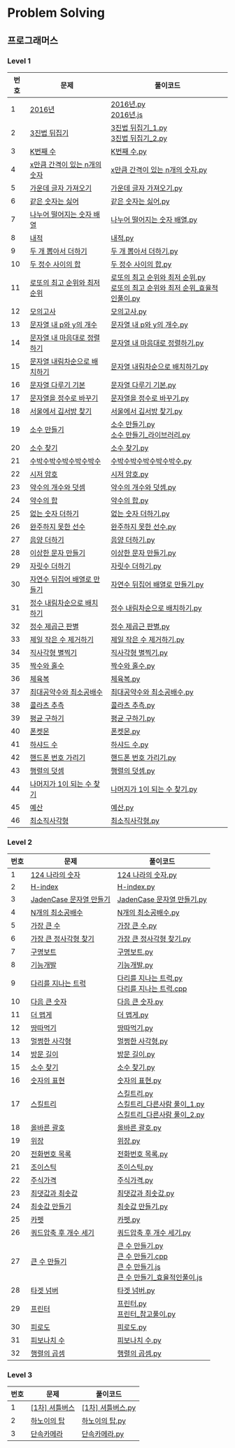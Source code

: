 # Problem Solving

## 프로그래머스

### Level 1
| 번호 | 문제 | 풀이코드 |
| --- | --- | ------ |
| 1 | [2016년](https://programmers.co.kr/learn/courses/30/lessons/12901) | [2016년.py](https://github.com/zcarc/problem-solving/blob/main/Programmers/level1/2016%EB%85%84.py) <br /> [2016년.js](https://github.com/zcarc/problem-solving/blob/main/Programmers/level1/2016%EB%85%84.js) |
| 2 | [3진법 뒤집기](https://programmers.co.kr/learn/courses/30/lessons/68935) | [3진법 뒤집기_1.py](https://github.com/zcarc/problem-solving/blob/main/Programmers/level1/3%EC%A7%84%EB%B2%95%20%EB%92%A4%EC%A7%91%EA%B8%B0_1.py) <br/> [3진법 뒤집기_2.py](https://github.com/zcarc/problem-solving/blob/main/Programmers/level1/3%EC%A7%84%EB%B2%95%20%EB%92%A4%EC%A7%91%EA%B8%B0_2.py) |
| 3 | [K번째 수](https://programmers.co.kr/learn/courses/30/lessons/42748) | [K번째 수.py](https://github.com/zcarc/problem-solving/blob/main/Programmers/level1/K%EB%B2%88%EC%A7%B8%20%EC%88%98.py) |
| 4 | [x만큼 간격이 있는 n개의 숫자](https://programmers.co.kr/learn/courses/30/lessons/12954) | [x만큼 간격이 있는 n개의 숫자.py](https://github.com/zcarc/problem-solving/blob/main/Programmers/level1/x%EB%A7%8C%ED%81%BC%20%EA%B0%84%EA%B2%A9%EC%9D%B4%20%EC%9E%88%EB%8A%94%20n%EA%B0%9C%EC%9D%98%20%EC%88%AB%EC%9E%90.py) |
| 5 | [가운데 글자 가져오기](https://programmers.co.kr/learn/courses/30/lessons/12903) | [가운데 글자 가져오기.py](https://github.com/zcarc/problem-solving/blob/main/Programmers/level1/%EA%B0%80%EC%9A%B4%EB%8D%B0%20%EA%B8%80%EC%9E%90%20%EA%B0%80%EC%A0%B8%EC%98%A4%EA%B8%B0.py) |
| 6 | [같은 숫자는 싫어](https://programmers.co.kr/learn/courses/30/lessons/12906) | [같은 숫자는 싫어.py](https://github.com/zcarc/problem-solving/blob/main/Programmers/level1/%EA%B0%99%EC%9D%80%20%EC%88%AB%EC%9E%90%EB%8A%94%20%EC%8B%AB%EC%96%B4.py) |
| 7 | [나누어 떨어지는 숫자 배열](https://programmers.co.kr/learn/courses/30/lessons/12910) | [나누어 떨어지는 숫자 배열.py](https://github.com/zcarc/problem-solving/blob/main/Programmers/level1/%EB%82%98%EB%88%84%EC%96%B4%20%EB%96%A8%EC%96%B4%EC%A7%80%EB%8A%94%20%EC%88%AB%EC%9E%90%20%EB%B0%B0%EC%97%B4.py) |
| 8 | [내적](https://programmers.co.kr/learn/courses/30/lessons/70128) | [내적.py](https://github.com/zcarc/problem-solving/blob/main/Programmers/level1/%EB%82%B4%EC%A0%81.py) |
| 9 | [두 개 뽑아서 더하기](https://programmers.co.kr/learn/courses/30/lessons/68644) | [두 개 뽑아서 더하기.py](https://github.com/zcarc/problem-solving/blob/main/Programmers/level1/%EB%91%90%20%EA%B0%9C%20%EB%BD%91%EC%95%84%EC%84%9C%20%EB%8D%94%ED%95%98%EA%B8%B0.py) |
| 10 | [두 정수 사이의 합](https://programmers.co.kr/learn/courses/30/lessons/12912) | [두 정수 사이의 합.py](https://github.com/zcarc/problem-solving/blob/main/Programmers/level1/%EB%91%90%20%EC%A0%95%EC%88%98%20%EC%82%AC%EC%9D%B4%EC%9D%98%20%ED%95%A9.py) |
| 11 | [로또의 최고 순위와 최저 순위](https://programmers.co.kr/learn/courses/30/lessons/77484) | [로또의 최고 순위와 최저 순위.py](https://github.com/zcarc/problem-solving/blob/main/Programmers/level1/%EB%A1%9C%EB%98%90%EC%9D%98%20%EC%B5%9C%EA%B3%A0%20%EC%88%9C%EC%9C%84%EC%99%80%20%EC%B5%9C%EC%A0%80%20%EC%88%9C%EC%9C%84.py) <br/> [로또의 최고 순위와 최저 순위_효율적인풀이.py](https://github.com/zcarc/problem-solving/blob/main/Programmers/level1/%EB%A1%9C%EB%98%90%EC%9D%98%20%EC%B5%9C%EA%B3%A0%20%EC%88%9C%EC%9C%84%EC%99%80%20%EC%B5%9C%EC%A0%80%20%EC%88%9C%EC%9C%84_%ED%9A%A8%EC%9C%A8%EC%A0%81%EC%9D%B8%ED%92%80%EC%9D%B4.py) |
| 12 | [모의고사](https://programmers.co.kr/learn/courses/30/lessons/42840) | [모의고사.py](https://github.com/zcarc/problem-solving/blob/main/Programmers/level1/%EB%AA%A8%EC%9D%98%EA%B3%A0%EC%82%AC.py) |
| 13 | [문자열 내 p와 y의 개수](https://programmers.co.kr/learn/courses/30/lessons/12916) | [문자열 내 p와 y의 개수.py](https://github.com/zcarc/problem-solving/blob/main/Programmers/level1/%EB%AC%B8%EC%9E%90%EC%97%B4%20%EB%82%B4%20p%EC%99%80%20y%EC%9D%98%20%EA%B0%9C%EC%88%98.py) |
| 14 | [문자열 내 마음대로 정렬하기](https://programmers.co.kr/learn/courses/30/lessons/12915) | [문자열 내 마음대로 정렬하기.py](https://github.com/zcarc/problem-solving/blob/main/Programmers/level1/%EB%AC%B8%EC%9E%90%EC%97%B4%20%EB%82%B4%20%EB%A7%88%EC%9D%8C%EB%8C%80%EB%A1%9C%20%EC%A0%95%EB%A0%AC%ED%95%98%EA%B8%B0.py) |
| 15 | [문자열 내림차순으로 배치하기](https://programmers.co.kr/learn/courses/30/lessons/12917) | [문자열 내림차순으로 배치하기.py](https://github.com/zcarc/problem-solving/blob/main/Programmers/level1/%EB%AC%B8%EC%9E%90%EC%97%B4%20%EB%82%B4%EB%A6%BC%EC%B0%A8%EC%88%9C%EC%9C%BC%EB%A1%9C%20%EB%B0%B0%EC%B9%98%ED%95%98%EA%B8%B0.py) |
| 16 | [문자열 다루기 기본](https://programmers.co.kr/learn/courses/30/lessons/12918) | [문자열 다루기 기본.py](https://github.com/zcarc/problem-solving/blob/main/Programmers/level1/%EB%AC%B8%EC%9E%90%EC%97%B4%20%EB%8B%A4%EB%A3%A8%EA%B8%B0%20%EA%B8%B0%EB%B3%B8.py) |
| 17 | [문자열을 정수로 바꾸기](https://programmers.co.kr/learn/courses/30/lessons/12925) | [문자열을 정수로 바꾸기.py](https://github.com/zcarc/problem-solving/blob/main/Programmers/level1/%EB%AC%B8%EC%9E%90%EC%97%B4%EC%9D%84%20%EC%A0%95%EC%88%98%EB%A1%9C%20%EB%B0%94%EA%BE%B8%EA%B8%B0.py) |
| 18 | [서울에서 김서방 찾기](https://programmers.co.kr/learn/courses/30/lessons/12919) | [서울에서 김서방 찾기.py](https://github.com/zcarc/problem-solving/blob/main/Programmers/level1/%EC%84%9C%EC%9A%B8%EC%97%90%EC%84%9C%20%EA%B9%80%EC%84%9C%EB%B0%A9%20%EC%B0%BE%EA%B8%B0.py) |
| 19 | [소수 만들기](https://programmers.co.kr/learn/courses/30/lessons/12977) | [소수 만들기.py](https://github.com/zcarc/problem-solving/blob/main/Programmers/level1/%EC%86%8C%EC%88%98%20%EB%A7%8C%EB%93%A4%EA%B8%B0.py) <br/> [소수 만들기_라이브러리.py](https://github.com/zcarc/problem-solving/blob/main/Programmers/level1/%EC%86%8C%EC%88%98%20%EB%A7%8C%EB%93%A4%EA%B8%B0_%EB%9D%BC%EC%9D%B4%EB%B8%8C%EB%9F%AC%EB%A6%AC.py) |
| 20 | [소수 찾기](https://programmers.co.kr/learn/courses/30/lessons/42839) | [소수 찾기.py](https://github.com/zcarc/problem-solving/blob/main/Programmers/level1/%EC%86%8C%EC%88%98%20%EC%B0%BE%EA%B8%B0.py) |
| 21 | [수박수박수박수박수박수](https://programmers.co.kr/learn/courses/30/lessons/12922) | [수박수박수박수박수박수.py](https://github.com/zcarc/problem-solving/blob/main/Programmers/level1/%EC%88%98%EB%B0%95%EC%88%98%EB%B0%95%EC%88%98%EB%B0%95%EC%88%98%EB%B0%95%EC%88%98%EB%B0%95%EC%88%98.py) |
| 22 | [시저 암호](https://programmers.co.kr/learn/courses/30/lessons/12926) | [시저 암호.py](https://github.com/zcarc/problem-solving/blob/main/Programmers/level1/%EC%8B%9C%EC%A0%80%EC%95%94%ED%98%B8.py) |
| 23 | [약수의 개수와 덧셈](https://programmers.co.kr/learn/courses/30/lessons/77884) | [약수의 개수와 덧셈.py](https://github.com/zcarc/problem-solving/blob/main/Programmers/level1/%EC%95%BD%EC%88%98%EC%9D%98%20%EA%B0%9C%EC%88%98%EC%99%80%20%EB%8D%A7%EC%85%88.py) |
| 24 | [약수의 합](https://programmers.co.kr/learn/courses/30/lessons/12928) | [약수의 합.py](https://github.com/zcarc/problem-solving/blob/main/Programmers/level1/%EC%95%BD%EC%88%98%EC%9D%98%20%ED%95%A9.py) |
| 25 | [없는 숫자 더하기](https://programmers.co.kr/learn/courses/30/lessons/86051) | [없는 숫자 더하기.py](https://github.com/zcarc/problem-solving/blob/main/Programmers/level1/%EC%97%86%EB%8A%94%20%EC%88%AB%EC%9E%90%20%EB%8D%94%ED%95%98%EA%B8%B0.py) |
| 26 | [완주하지 못한 선수](https://programmers.co.kr/learn/courses/30/lessons/42576) | [완주하지 못한 선수.py](https://github.com/zcarc/problem-solving/blob/main/Programmers/level1/%EC%99%84%EC%A3%BC%ED%95%98%EC%A7%80%20%EB%AA%BB%ED%95%9C%20%EC%84%A0%EC%88%98.py) |
| 27 | [음양 더하기](https://programmers.co.kr/learn/courses/30/lessons/76501) | [음양 더하기.py](https://github.com/zcarc/problem-solving/blob/main/Programmers/level1/%EC%9D%8C%EC%96%91%20%EB%8D%94%ED%95%98%EA%B8%B0.py) |
| 28 | [이상한 문자 만들기](https://programmers.co.kr/learn/courses/30/lessons/12930) | [이상한 문자 만들기.py](https://github.com/zcarc/problem-solving/blob/main/Programmers/level1/%EC%9D%B4%EC%83%81%ED%95%9C%20%EB%AC%B8%EC%9E%90%20%EB%A7%8C%EB%93%A4%EA%B8%B0.py) |
| 29 | [자릿수 더하기](https://programmers.co.kr/learn/courses/30/lessons/12931) | [자릿수 더하기.py](https://github.com/zcarc/problem-solving/blob/main/Programmers/level1/%EC%9E%90%EB%A6%BF%EC%88%98%20%EB%8D%94%ED%95%98%EA%B8%B0.py) |
| 30 | [자연수 뒤집어 배열로 만들기](https://programmers.co.kr/learn/courses/30/lessons/12932) | [자연수 뒤집어 배열로 만들기.py](https://github.com/zcarc/problem-solving/blob/main/Programmers/level1/%EC%9E%90%EC%97%B0%EC%88%98%20%EB%92%A4%EC%A7%91%EC%96%B4%20%EB%B0%B0%EC%97%B4%EB%A1%9C%20%EB%A7%8C%EB%93%A4%EA%B8%B0.py) |
| 31 | [정수 내림차순으로 배치하기](https://programmers.co.kr/learn/courses/30/lessons/12933) | [정수 내림차순으로 배치하기.py](https://github.com/zcarc/problem-solving/blob/main/Programmers/level1/%EC%A0%95%EC%88%98%20%EB%82%B4%EB%A6%BC%EC%B0%A8%EC%88%9C%EC%9C%BC%EB%A1%9C%20%EB%B0%B0%EC%B9%98%ED%95%98%EA%B8%B0.py) |
| 32 | [정수 제곱근 판별](https://programmers.co.kr/learn/courses/30/lessons/12934) | [정수 제곱근 판별.py](https://github.com/zcarc/problem-solving/blob/main/Programmers/level1/%EC%A0%95%EC%88%98%20%EC%A0%9C%EA%B3%B1%EA%B7%BC%20%ED%8C%90%EB%B3%84.py) |
| 33 | [제일 작은 수 제거하기](https://programmers.co.kr/learn/courses/30/lessons/12935) | [제일 작은 수 제거하기.py](https://github.com/zcarc/problem-solving/blob/main/Programmers/level1/%EC%A0%9C%EC%9D%BC%20%EC%9E%91%EC%9D%80%20%EC%88%98%20%EC%A0%9C%EA%B1%B0%ED%95%98%EA%B8%B0.py) |
| 34 | [직사각형 별찍기](https://programmers.co.kr/learn/courses/30/lessons/12969) | [직사각형 별찍기.py](https://github.com/zcarc/problem-solving/blob/main/Programmers/level1/%EC%A7%81%EC%82%AC%EA%B0%81%ED%98%95%20%EB%B3%84%EC%B0%8D%EA%B8%B0.py) |
| 35 | [짝수와 홀수](https://programmers.co.kr/learn/courses/30/lessons/12937) | [짝수와 홀수.py](https://github.com/zcarc/problem-solving/blob/main/Programmers/level1/%EC%A7%9D%EC%88%98%EC%99%80%20%ED%99%80%EC%88%98.py) |
| 36 | [체육복](https://programmers.co.kr/learn/courses/30/lessons/42862) | [체육복.py](https://github.com/zcarc/problem-solving/blob/main/Programmers/level1/%EC%B2%B4%EC%9C%A1%EB%B3%B5.py) |
| 37 | [최대공약수와 최소공배수](https://programmers.co.kr/learn/courses/30/lessons/12940) | [최대공약수와 최소공배수.py](https://github.com/zcarc/problem-solving/blob/main/Programmers/level1/%EC%B5%9C%EB%8C%80%EA%B3%B5%EC%95%BD%EC%88%98%EC%99%80%20%EC%B5%9C%EC%86%8C%EA%B3%B5%EB%B0%B0%EC%88%98.py) |
| 38 | [콜라츠 추측](https://programmers.co.kr/learn/courses/30/lessons/12943) | [콜라츠 추측.py](https://github.com/zcarc/problem-solving/blob/main/Programmers/level1/%EC%BD%9C%EB%9D%BC%EC%B8%A0%20%EC%B6%94%EC%B8%A1.py) |
| 39 | [평균 구하기](https://programmers.co.kr/learn/courses/30/lessons/12944) | [평균 구하기.py](https://github.com/zcarc/problem-solving/blob/main/Programmers/level1/%ED%8F%89%EA%B7%A0%20%EA%B5%AC%ED%95%98%EA%B8%B0.py) |
| 40 | [폰켓몬](https://programmers.co.kr/learn/courses/30/lessons/1845) | [폰켓몬.py](https://github.com/zcarc/problem-solving/blob/main/Programmers/level1/%ED%8F%B0%EC%BC%93%EB%AA%AC.py) |
| 41 | [하샤드 수](https://programmers.co.kr/learn/courses/30/lessons/12947) | [하샤드 수.py](https://github.com/zcarc/problem-solving/blob/main/Programmers/level1/%ED%95%98%EC%83%A4%EB%93%9C%20%EC%88%98.py) |
| 42 | [핸드폰 번호 가리기](https://programmers.co.kr/learn/courses/30/lessons/12948) | [핸드폰 번호 가리기.py](https://github.com/zcarc/problem-solving/blob/main/Programmers/level1/%ED%95%B8%EB%93%9C%ED%8F%B0%20%EB%B2%88%ED%98%B8%20%EA%B0%80%EB%A6%AC%EA%B8%B0.py) |
| 43 | [행렬의 덧셈](https://programmers.co.kr/learn/courses/30/lessons/12950) | [행렬의 덧셈.py](https://github.com/zcarc/problem-solving/blob/main/Programmers/level1/%ED%96%89%EB%A0%AC%EC%9D%98%20%EB%8D%A7%EC%85%88.py) |
| 44 | [나머지가 1이 되는 수 찾기](https://programmers.co.kr/learn/courses/30/lessons/87389) | [나머지가 1이 되는 수 찾기.py](https://github.com/zcarc/problem-solving/blob/main/Programmers/level1/%EB%82%98%EB%A8%B8%EC%A7%80%EA%B0%80%201%EC%9D%B4%20%EB%90%98%EB%8A%94%20%EC%88%98%20%EC%B0%BE%EA%B8%B0.py) |
| 45 | [예산](https://programmers.co.kr/learn/courses/30/lessons/12982) | [예산.py](https://github.com/zcarc/problem-solving/blob/main/Programmers/level1/%EC%98%88%EC%82%B0.py) |
| 46 | [최소직사각형](https://programmers.co.kr/learn/courses/30/lessons/86491) | [최소직사각형.py](https://github.com/zcarc/problem-solving/blob/main/Programmers/level1/%EC%B5%9C%EC%86%8C%EC%A7%81%EC%82%AC%EA%B0%81%ED%98%95.py) |

### Level 2
| 번호  | 문제 | 풀이코드 |
|-----| --- | ------ |
| 1 | [124 나라의 숫자](https://programmers.co.kr/learn/courses/30/lessons/12899) | [124 나라의 숫자.py](https://github.com/zcarc/problem-solving/blob/main/Programmers/level2/124%20%EB%82%98%EB%9D%BC%EC%9D%98%20%EC%88%AB%EC%9E%90.py) |
| 2 | [H-index](https://programmers.co.kr/learn/courses/30/lessons/42747) | [H-index.py](https://github.com/zcarc/problem-solving/blob/main/Programmers/level2/H-index.py) |
| 3 | [JadenCase 문자열 만들기](https://programmers.co.kr/learn/courses/30/lessons/12951) | [JadenCase 문자열 만들기.py](https://github.com/zcarc/problem-solving/blob/main/Programmers/level2/JadenCase%20%EB%AC%B8%EC%9E%90%EC%97%B4%20%EB%A7%8C%EB%93%A4%EA%B8%B0.py) |
| 4 | [N개의 최소공배수](https://programmers.co.kr/learn/courses/30/lessons/12953) | [N개의 최소공배수.py](https://github.com/zcarc/problem-solving/blob/main/Programmers/level2/N%EA%B0%9C%EC%9D%98%20%EC%B5%9C%EC%86%8C%EA%B3%B5%EB%B0%B0%EC%88%98.py) |
| 5 | [가장 큰 수](https://programmers.co.kr/learn/courses/30/lessons/42746) | [가장 큰 수.py](https://github.com/zcarc/problem-solving/blob/main/Programmers/level2/%EA%B0%80%EC%9E%A5%20%ED%81%B0%20%EC%88%98.py) |
| 6 | [가장 큰 정사각형 찾기](https://programmers.co.kr/learn/courses/30/lessons/12905) | [가장 큰 정사각형 찾기.py](https://github.com/zcarc/problem-solving/blob/main/Programmers/level2/%EA%B0%80%EC%9E%A5%20%ED%81%B0%20%EC%A0%95%EC%82%AC%EA%B0%81%ED%98%95%20%EC%B0%BE%EA%B8%B0.py) |
| 7 | [구명보트](https://programmers.co.kr/learn/courses/30/lessons/42885) | [구명보트.py](https://github.com/zcarc/problem-solving/blob/main/Programmers/level2/%EA%B5%AC%EB%AA%85%EB%B3%B4%ED%8A%B8.py) |
| 8 | [기능개발](https://programmers.co.kr/learn/courses/30/lessons/42586) | [기능개발.py](https://github.com/zcarc/problem-solving/blob/main/Programmers/level2/%EA%B8%B0%EB%8A%A5%EA%B0%9C%EB%B0%9C.py) |
| 9 | [다리를 지나는 트럭](https://programmers.co.kr/learn/courses/30/lessons/42583) | [다리를 지나는 트럭.py](https://github.com/zcarc/problem-solving/blob/main/Programmers/level2/%EB%8B%A4%EB%A6%AC%EB%A5%BC%20%EC%A7%80%EB%82%98%EB%8A%94%20%ED%8A%B8%EB%9F%AD.py) <br /> [다리를 지나는 트럭.cpp](https://github.com/zcarc/problem-solving/blob/main/Programmers/level2/%EB%8B%A4%EB%A6%AC%EB%A5%BC%20%EC%A7%80%EB%82%98%EB%8A%94%20%ED%8A%B8%EB%9F%AD.cpp) |
| 10 | [다음 큰 숫자](https://programmers.co.kr/learn/courses/30/lessons/12911) | [다음 큰 숫자.py](https://github.com/zcarc/problem-solving/blob/main/Programmers/level2/%EB%8B%A4%EC%9D%8C%20%ED%81%B0%20%EC%88%AB%EC%9E%90.py) |
| 11 | [더 맵게](https://programmers.co.kr/learn/courses/30/lessons/42626) | [더 맵게.py](https://github.com/zcarc/problem-solving/blob/main/Programmers/level2/%EB%8D%94%20%EB%A7%B5%EA%B2%8C.py) |
| 12 | [땅따먹기](https://programmers.co.kr/learn/courses/30/lessons/12913) | [땅따먹기.py](https://github.com/zcarc/problem-solving/blob/main/Programmers/level2/%EB%95%85%EB%94%B0%EB%A8%B9%EA%B8%B0_%EB%8B%B5.py) |
| 13 | [멀쩡한 사각형](https://programmers.co.kr/learn/courses/30/lessons/62048) | [멀쩡한 사각형.py](https://github.com/zcarc/problem-solving/blob/main/Programmers/level2/%EB%A9%80%EC%A9%A1%ED%95%9C%20%EC%82%AC%EA%B0%81%ED%98%95.py) |
| 14 | [방문 길이](https://programmers.co.kr/learn/courses/30/lessons/49994) | [방문 길이.py](https://github.com/zcarc/problem-solving/blob/main/Programmers/level2/%EB%B0%A9%EB%AC%B8%20%EA%B8%B8%EC%9D%B4.py) |
| 15 | [소수 찾기](https://programmers.co.kr/learn/courses/30/lessons/42839) | [소수 찾기.py](https://github.com/zcarc/problem-solving/blob/main/Programmers/level2/%EC%86%8C%EC%88%98%20%EC%B0%BE%EA%B8%B0.py) |
| 16 | [숫자의 표현](https://programmers.co.kr/learn/courses/30/lessons/12924) | [숫자의 표현.py](https://github.com/zcarc/problem-solving/blob/main/Programmers/level2/%EC%88%AB%EC%9E%90%EC%9D%98%20%ED%91%9C%ED%98%84.py) |
| 17 | [스킬트리](https://programmers.co.kr/learn/courses/30/lessons/49993) | [스킬트리.py](https://github.com/zcarc/problem-solving/blob/main/Programmers/level2/%EC%8A%A4%ED%82%AC%ED%8A%B8%EB%A6%AC.py) <br /> [스킬트리_다른사람 풀이_1.py](https://github.com/zcarc/problem-solving/blob/main/Programmers/level2/%EC%8A%A4%ED%82%AC%ED%8A%B8%EB%A6%AC_%EB%8B%A4%EB%A5%B8%EC%82%AC%EB%9E%8C%20%ED%92%80%EC%9D%B4_1.py) <br /> [스킬트리_다른사람 풀이_2.py](https://github.com/zcarc/problem-solving/blob/main/Programmers/level2/%EC%8A%A4%ED%82%AC%ED%8A%B8%EB%A6%AC_%EB%8B%A4%EB%A5%B8%EC%82%AC%EB%9E%8C%20%ED%92%80%EC%9D%B4_2.py) |
| 18 | [올바른 괄호](https://programmers.co.kr/learn/courses/30/lessons/12909) | [올바른 괄호.py](https://github.com/zcarc/problem-solving/blob/main/Programmers/level2/%EC%98%AC%EB%B0%94%EB%A5%B8%20%EA%B4%84%ED%98%B8.py) |
| 19 | [위장](https://programmers.co.kr/learn/courses/30/lessons/42578) | [위장.py](https://github.com/zcarc/problem-solving/blob/main/Programmers/level2/%EC%9C%84%EC%9E%A5.py) |
| 20 | [전화번호 목록](https://programmers.co.kr/learn/courses/30/lessons/42577) | [전화번호 목록.py](https://github.com/zcarc/problem-solving/blob/main/Programmers/level2/%EC%A0%84%ED%99%94%EB%B2%88%ED%98%B8%20%EB%AA%A9%EB%A1%9D.py) |
| 21 | [조이스틱](https://programmers.co.kr/learn/courses/30/lessons/42860) | [조이스틱.py](https://github.com/zcarc/problem-solving/blob/main/Programmers/level2/%EC%A1%B0%EC%9D%B4%EC%8A%A4%ED%8B%B1.py) |
| 22 | [주식가격](https://programmers.co.kr/learn/courses/30/lessons/42584) | [주식가격.py](https://github.com/zcarc/problem-solving/blob/main/Programmers/level2/%EC%A3%BC%EC%8B%9D%EA%B0%80%EA%B2%A9.py) |
| 23 | [최댓값과 최솟값](https://programmers.co.kr/learn/courses/30/lessons/12939) | [최댓값과 최솟값.py](https://github.com/zcarc/problem-solving/blob/main/Programmers/level2/%EC%B5%9C%EB%8C%93%EA%B0%92%EA%B3%BC%20%EC%B5%9C%EC%86%9F%EA%B0%92.py) |
| 24 | [최솟값 만들기](https://programmers.co.kr/learn/courses/30/lessons/12941) | [최솟값 만들기.py](https://github.com/zcarc/problem-solving/blob/main/Programmers/level2/%EC%B5%9C%EC%86%9F%EA%B0%92%20%EB%A7%8C%EB%93%A4%EA%B8%B0.py) |
| 25 | [카펫](https://programmers.co.kr/learn/courses/30/lessons/42842) | [카펫.py](https://github.com/zcarc/problem-solving/blob/main/Programmers/level2/%EC%B9%B4%ED%8E%AB.py) |
| 26 | [쿼드압축 후 개수 세기](https://programmers.co.kr/learn/courses/30/lessons/68936) | [쿼드압축 후 개수 세기.py](https://github.com/zcarc/problem-solving/blob/main/Programmers/level2/%EC%BF%BC%EB%93%9C%EC%95%95%EC%B6%95%20%ED%9B%84%20%EA%B0%9C%EC%88%98%20%EC%84%B8%EA%B8%B0.py) |
| 27 | [큰 수 만들기](https://programmers.co.kr/learn/courses/30/lessons/42883) | [큰 수 만들기.py](https://github.com/zcarc/problem-solving/blob/main/Programmers/level2/%ED%81%B0%20%EC%88%98%20%EB%A7%8C%EB%93%A4%EA%B8%B0.py) <br /> [큰 수 만들기.cpp](https://github.com/zcarc/problem-solving/blob/main/Programmers/level2/%ED%81%B0%20%EC%88%98%20%EB%A7%8C%EB%93%A4%EA%B8%B0.cpp) <br /> [큰 수 만들기.js](https://github.com/zcarc/problem-solving/blob/main/Programmers/level2/%ED%81%B0%20%EC%88%98%20%EB%A7%8C%EB%93%A4%EA%B8%B0.js) <br /> [큰 수 만들기_효율적인풀이.js](https://github.com/zcarc/problem-solving/blob/main/Programmers/level2/%ED%81%B0%20%EC%88%98%20%EB%A7%8C%EB%93%A4%EA%B8%B0_%ED%9A%A8%EC%9C%A8%EC%A0%81%EC%9D%B8%ED%92%80%EC%9D%B4.js) |
| 28 | [타겟 넘버](https://programmers.co.kr/learn/courses/30/lessons/43165) | [타겟 넘버.py](https://github.com/zcarc/problem-solving/blob/main/Programmers/level2/%ED%83%80%EA%B2%9F%20%EB%84%98%EB%B2%84.py) |
| 29 | [프린터](https://programmers.co.kr/learn/courses/30/lessons/42587) | [프린터.py](https://github.com/zcarc/problem-solving/blob/main/Programmers/level2/%ED%94%84%EB%A6%B0%ED%84%B0.py) <br /> [프린터_참고풀이.py](https://github.com/zcarc/problem-solving/blob/main/Programmers/level2/%ED%94%84%EB%A6%B0%ED%84%B0_%EC%B0%B8%EA%B3%A0%ED%92%80%EC%9D%B4.py) |
| 30 | [피로도](https://programmers.co.kr/learn/courses/30/lessons/87946) | [피로도.py](https://github.com/zcarc/problem-solving/blob/main/Programmers/level2/%ED%94%BC%EB%A1%9C%EB%8F%84.py) |
| 31 | [피보나치 수](https://programmers.co.kr/learn/courses/30/lessons/12945) | [피보나치 수.py](https://github.com/zcarc/problem-solving/blob/main/Programmers/level2/%ED%94%BC%EB%B3%B4%EB%82%98%EC%B9%98%20%EC%88%98.py) |
| 32 | [행렬의 곱셈](https://programmers.co.kr/learn/courses/30/lessons/12949) | [행렬의 곱셈.py](https://github.com/zcarc/problem-solving/blob/main/Programmers/level2/%ED%96%89%EB%A0%AC%EC%9D%98%20%EA%B3%B1%EC%85%88.py) |

### Level 3
| 번호 | 문제 | 풀이코드 |
| --- | --- | ------ |
| 1 | [[1차] 셔틀버스](https://programmers.co.kr/learn/courses/30/lessons/17678) | [[1차] 셔틀버스.py](https://github.com/zcarc/problem-solving/blob/main/Programmers/level3/%5B1%EC%B0%A8%5D%20%EC%85%94%ED%8B%80%EB%B2%84%EC%8A%A4.py) |
| 2 | [하노이의 탑](https://programmers.co.kr/learn/courses/30/lessons/12946) | [하노이의 탑.py](https://github.com/zcarc/problem-solving/blob/main/Programmers/level3/%ED%95%98%EB%85%B8%EC%9D%B4%EC%9D%98%20%ED%83%91.py) |
| 3 | [단속카메라](https://programmers.co.kr/learn/courses/30/lessons/42884) | [단속카메라.py](https://github.com/zcarc/problem-solving/blob/main/Programmers/level3/%EB%8B%A8%EC%86%8D%EC%B9%B4%EB%A9%94%EB%9D%BC.py) |
